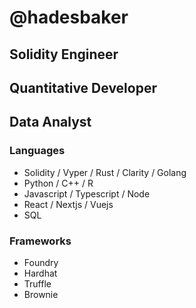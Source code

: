 # @hadesbaker

## Solidity Engineer
## Quantitative Developer 
## Data Analyst

### Languages

- Solidity / Vyper / Rust / Clarity / Golang
- Python / C++ / R
- Javascript / Typescript / Node
- React / Nextjs / Vuejs
- SQL

### Frameworks
- Foundry
- Hardhat
- Truffle
- Brownie






